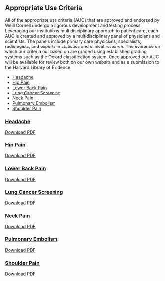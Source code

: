 ## Appropriate Use Criteria

All of the appropriate use criteria (AUC) that are approved and endorsed by Weill Cornell undergo a rigorous development and testing process.  Leveraging our institutions multidisciplinary approach to patient care, each AUC is created and approved by a multidisciplinary panel of physicians and scientists. The panels include primary care physicians, specialists, radiologists, and experts in statistics and clinical research. The evidence on which our criteria our based on are graded using established grading systems such as the Oxford classification system.  Once approved our AUC will be available for review both on our own website and as a submission to the Harvard Library of Evidence.

* [Headache](#headache)
* [Hip Pain](#hip-pain)
* [Lower Back Pain](#lower-back-pain)
* [Lung Cancer Screening](#lung-cancer-screening)
* [Neck Pain](#neck-pain)
* [Pulmonary Embolism](#pulmonary-embolism)
* [Shoulder Pain](#shoulder-pain)

### [Headache][headache]

<object width="80%" height="900" data="auc_files/WCM_-_Headache__AUC_v9.pdf"></object>

[Download PDF][headache]

### [Hip Pain][hippain]

<object width="80%" height="900" data="auc_files/WCM_-_Hip_Pain_AUC_v9.pdf"></object>

[Download PDF][hippain]

### [Lower Back Pain][lowerbackpain]

<object width="80%" height="900" data="auc_files/WCM_-_LBP_AUC_v11_Download_Final_9-16.pdf"></object>

[Download PDF][lowerbackpain]

### [Lung Cancer Screening][lungcancerscreening]

<object width="80%" height="900" data="auc_files/WCM_-_LCS_AUC_v8.pdf"></object>

[Download PDF][lungcancerscreening]

### [Neck Pain][neckpain]

<object width="80%" height="900" data="auc_files/WCM_-_Neck_Pain_AUC_v4.pdf"></object>

[Download PDF][neckpain]

### [Pulmonary Embolism][pe]

<object width="80%" height="900" data="auc_files/WCM_-_PE_AUC_Download_v5_Final_9-15.pdf"></object>

[Download PDF][pe]

### [Shoulder Pain][shoulder]

<object width="80%" height="900" data="auc_files/WCM_-_Shoulder_Pain_AUC_v10.pdf"></object>

[Download PDF][shoulder]


<script type='text/javascript'>
var links = document.links;

for (var i = 0; i < links.length; i++) {
  if (links[i].hostname != window.location.hostname) {
    links[i].target = '_blank';
  }
}
</script>

  [aucbackpain]: https://docs.google.com/spreadsheets/d/1fGB72y4sQ1a4cjbkFmkx7XH1p6dprUG_36_3hLZ-wOU/edit#gid=813947164
  [headache]: /auc_files/WCM_-_Headache__AUC_v9.pdf
  [hippain]: /auc_files/WCM_-_Hip_Pain_AUC_v9.pdf
  [lowerbackpain]: /auc_files/WCM_-_LBP_AUC_v11_Download_Final_9-16.pdf
  [lungcancerscreening]: /auc_files/WCM_-_LCS_AUC_v8.pdf
  [neckpain]: /auc_files/WCM_-_Neck_Pain_AUC_v4.pdf
  [pe]: /auc_files/WCM_-_PE_AUC_Download_v5_Final_9-15.pdf
  [shoulder]: /auc_files/WCM_-_Shoulder_Pain_AUC_v10.pdf
